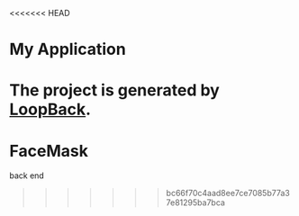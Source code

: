 <<<<<<< HEAD
# My Application

The project is generated by [LoopBack](http://loopback.io).
=======
# FaceMask
back end
>>>>>>> bc66f70c4aad8ee7ce7085b77a37e81295ba7bca
